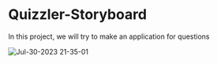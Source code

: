# Quizzler-Storyboard
In this project, we will try to make an application for questions

![Jul-30-2023 21-35-01](https://github.com/DanilaBolshakov1999/Quizzler-Storyboard/assets/47753945/9d889934-6298-4b07-afcf-fb99f5fa62f4)
